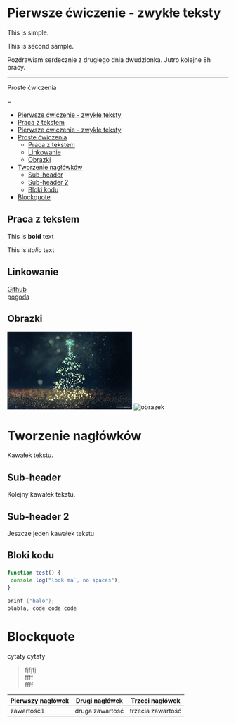 # Pierwsze ćwiczenie - zwykłe teksty  
<!-- Example for normal text -->This is simple.
This is second sample.  

Pozdrawiam serdecznie z drugiego dnia dwudzionka. Jutro kolejne 8h pracy.   

-------------------------------

<!-- Example for title --> Proste ćwiczenia  
=

<!-- Here comes the TOC -->  
- [Pierwsze ćwiczenie - zwykłe teksty](#pierwsze-ćwiczenie---zwykłe-teksty)  
- [Praca z tekstem](praca-z-tekstem)
- [Pierwsze ćwiczenie - zwykłe teksty](#pierwsze-ćwiczenie---zwykłe-teksty)
- [Proste ćwiczenia](#proste-ćwiczenia)
  - [Praca z tekstem](#praca-z-tekstem)
  - [Linkowanie](#linkowanie)
  - [Obrazki](#obrazki)
- [Tworzenie nagłówków](#tworzenie-nagłówków)
  - [Sub-header](#sub-header)
  - [Sub-header 2](#sub-header-2)
  - [Bloki kodu](#bloki-kodu)
- [Blockquote](#blockquote)
<!-- Example of paragraph of text -->

<!-- Example of another paragraph -->

<!-- Example for Bold -->    

## Praca z tekstem
This is **bold** text

<!-- Example for Italic  -->
This is *italic* text
<!-- Example for Links -->  
## Linkowanie
[Github](https://github.com/martab0/Markdown/blob/develop/Empty.md)  
[pogoda](https://www.meteo.pl/)
<!-- Example for Images -->  
## Obrazki
![obrazek](pobrane.JFIF)
![obrazek](https://ocdn.eu/pulscms-transforms/1/nmWk9kpTURBXy9hNDdkODY5MTQxMjk2NjczYWVlZmRmZTJiMTgzNjhhMi5qcGeTlQMAzJTNEpDNCnGTBc0DFM0BvJMJpjFhYmNmYgaBoTAB/krzywy-las-kolo-gryfina.jpg)
<!-- Example for linking to another file-->

<!-- Example for Headers -->
# Tworzenie nagłówków  
Kawałek tekstu.  
## Sub-header  
Kolejny kawałek tekstu.  
## Sub-header 2  
Jeszcze jeden kawałek tekstu
<!-- Just text with equation -->

<!-- Example for inline code -->

<!-- A block of code -->  
## Bloki kodu
```javascript
function test() {
 console.log("look ma`, no spaces");
}
```  
```c  
prinf ("halo");  
blabla, code code code 
```


<!-- Example for Quote -->
# Blockquote  
cytaty cytaty  
> fjfjfj  
>ffff   
>ffff
<!-- Example for Bullet List -->

<!-- Example for Numbered List -->

<!-- Example for Tables -->    

| Pierwszy nagłówek | Drugi nagłówek  | Trzeci nagłówek   |
| ----------------- | --------------- | ----------------- |
| zawartość1        | druga zawartość | trzecia zawartość |





<!-- Paragraph after table -->
